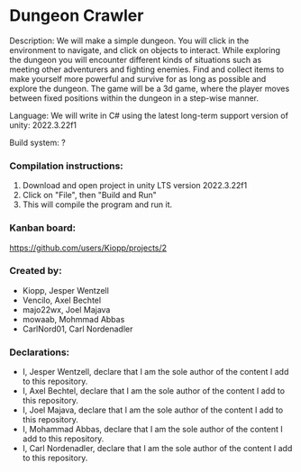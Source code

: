 # Dungeon Crawler
Description: We will make a simple dungeon. You will click in the environment to navigate, and click on objects to interact. While exploring the dungeon you will encounter different kinds of situations such as meeting other adventurers and fighting enemies. Find and collect items to make yourself more powerful and survive for as long as possible and explore the dungeon.
The game will be a 3d game, where the player moves between fixed positions within the dungeon in a step-wise manner. 

Language: We will write in C# using the latest long-term support version of unity: 2022.3.22f1

Build system: ?

### Compilation instructions:
1. Download and open project in unity LTS version 2022.3.22f1
2. Click on "File", then "Build and Run"
3. This will compile the program and run it.

### Kanban board:
https://github.com/users/Kiopp/projects/2

### Created by:
- Kiopp, Jesper Wentzell
- Vencilo, Axel Bechtel
- majo22wx, Joel Majava
- mowaab, Mohmmad Abbas
- CarlNord01, Carl Nordenadler

### Declarations:
- I, Jesper Wentzell, declare that I am the sole author of the content I add to this repository.
- I, Axel Bechtel, declare that I am the sole author of the content I add to this repository.
- I, Joel Majava, declare that I am the sole author of the content I add to this repository.
- I, Mohammad Abbas, declare that I am the sole author of the content I add to this repository.
- I, Carl Nordenadler, declare that I am the sole author of the content I add to this repository.
